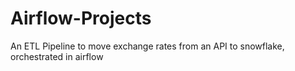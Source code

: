# Airflow-Projects
An ETL Pipeline to move exchange rates from an API to snowflake, orchestrated in airflow
